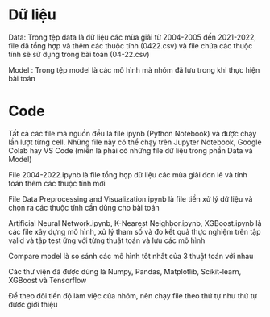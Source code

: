 # Dữ liệu
Data: Trong tệp data là dữ liệu các mùa giải từ 2004-2005 đến 2021-2022, file đã tổng hợp và thêm các thuộc tính (0422.csv) và file chứa các thuộc tính sẽ sử dụng trong bài toán (04-22.csv)

Model : Trong tệp model là các mô hình mà nhóm đã lưu trong khi thực hiện bài toán

# Code
Tất cả các file mã nguồn đều là file ipynb (Python Notebook) và được chạy lần lượt từng cell. Những file này có thể chạy trên Jupyter Notebook, Google Colab hay VS Code (miễn là phải có những file dữ liệu trong phần Data và Model)

File 2004-2022.ipynb là file tổng hợp dữ liệu các mùa giải đơn lẻ và tính toán thêm các thuộc tính mới

File Data Preprocessing and Visualization.ipynb là file tiền xử lý dữ liệu và chọn ra các thuộc tính cần dùng cho bài toán

Artificial Neural Network.ipynb, K-Nearest Neighbor.ipynb, XGBoost.ipynb là các file xây dựng mô hình, xử lý tham số và đo kết quả thực nghiệm trên tập valid và tập test ứng với từng thuật toán và lưu các mô hình

Compare model là so sánh các mô hình tốt nhất của 3 thuật toán với nhau

Các thư viện đã được dùng là Numpy, Pandas, Matplotlib, Scikit-learn, XGBoost và Tensorflow

Để theo dõi tiến độ làm việc của nhóm, nên chạy file theo thứ tự như thứ tự được giới thiệu
